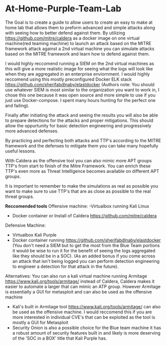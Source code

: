 # At-Home-Purple-Team-Lab
The Goal is to create a guide to allow users to create an easy to make at home lab that allows them to preform advanced and simple attacks along with seeing how to better defend against them. 
By utilizing https://github.com/mitre/caldera as a docker image on one virtual machine(red teaming machine) to launch an attack based on the MITRE framework attack against a 2nd virtual machine you can simulate attacks based on the MITRE framework and learn how to defend against them.

I would highly reccomend running a SIEM on the 2nd virtual machines as this will give a more realistic image for seeing what the logs will look like when they are aggregated in an enterprise enviornment. I would highly reccomend using this mostly preconfigured Docker ELK stack https://github.com/sherifabdlnaby/elastdocker
(Authors note: You should use whatever SIEM is most similar to the organization you want to work in, I chose this one because it was open source and more simple to use if you just use Docker-compose. I spent many hours hunting for the perfect one and failing).

Finally after initiating the attack and seeing the results you will also be able to prepare detections for the attacks and proper mitigations. This should allow the oppurtunity for basic detection engineering and progressively more advanced defenses. 

By practicing and perfecting both attacks and TTP's according to the MITRE framework and the defenses to mitigate them you can take many hopefully useful lessons. 

With Caldera as the offensive tool you can also mimic more APT groups TTP's from start to finish of the Mitre Framework. You can enrich these TTP's even more as Threat Intelligence becomes available on different APT groups. 

It is important to remember to make the simulations as real as possible you want to make sure to use TTP's that are as close as possible to the real threat groups. 


**Reccomended tools**
Offensive machine: 
-Virtualbox running Kali Linux
- Docker container or Install of Caldera https://github.com/mitre/caldera 

Defensive Machine:
- Virtualbox Kali Purple
- Docker container running https://github.com/sherifabdlnaby/elastdocker (You don't need a SIEM but to get the most from the Blue Team portions it would be wise to run it for the benefit of seeing the logs aggregated like they should be in a SOC). (As an added bonus if you come across an attack that isn't being logged you can perform detection engineering to engineer a detection for that attack in the future). 

Alternatives: You can also run a kali virtual machine running Armitage https://www.kali.org/tools/armitage/ instead of Caldera, Caldera makes it easier to automate a larger that can mimic an ATP group. However Armitage is essentially a GUI for metasploit and can also be used as the offensive machine
- Kali's built in Armitage tool https://www.kali.org/tools/armitage/ can also be used as the offensive machine. I would reccomend this if you are more interested in individual CVE's that can be exploited as the tool is mostly a GUI for Metasploit
- Security Onion is also a possible choice for the Blue team machine it has a robust amount of security features built in and likely is more deserving of the 'SOC in a BOX' title that Kali Purple has. 


